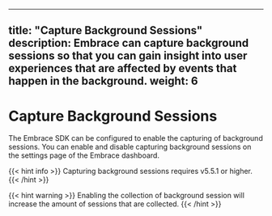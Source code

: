 
---
title: "Capture Background Sessions"
description: Embrace can capture background sessions so that you can gain insight into user experiences that are affected by events that happen in the background.
weight: 6
---

# Capture Background Sessions

The Embrace SDK can be configured to enable the capturing of background sessions. You can enable and disable capturing background sessions on the settings page of the Embrace dashboard.

{{< hint info >}}
Capturing background sessions requires v5.5.1 or higher.
{{< /hint >}}

{{< hint warning >}}
Enabling the collection of background session will increase the amount of sessions that are collected.
{{< /hint >}}
